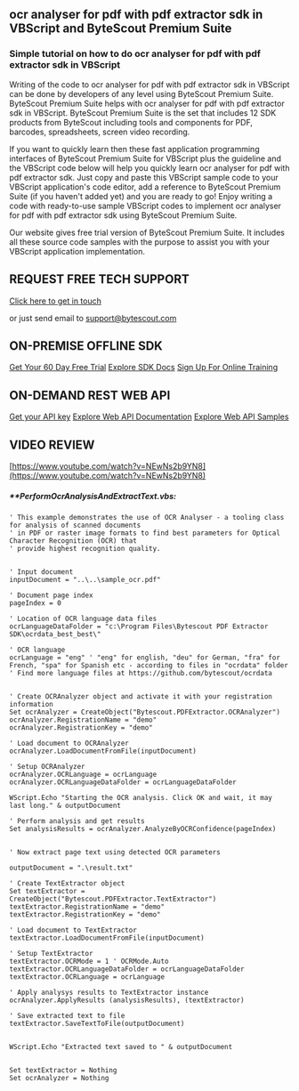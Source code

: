 ## ocr analyser for pdf with pdf extractor sdk in VBScript and ByteScout Premium Suite

### Simple tutorial on how to do ocr analyser for pdf with pdf extractor sdk in VBScript

Writing of the code to ocr analyser for pdf with pdf extractor sdk in VBScript can be done by developers of any level using ByteScout Premium Suite. ByteScout Premium Suite helps with ocr analyser for pdf with pdf extractor sdk in VBScript. ByteScout Premium Suite is the set that includes 12 SDK products from ByteScout including tools and components for PDF, barcodes, spreadsheets, screen video recording.

If you want to quickly learn then these fast application programming interfaces of ByteScout Premium Suite for VBScript plus the guideline and the VBScript code below will help you quickly learn ocr analyser for pdf with pdf extractor sdk.  Just copy and paste this VBScript sample code to your VBScript application's code editor, add a reference to ByteScout Premium Suite (if you haven't added yet) and you are ready to go! Enjoy writing a code with ready-to-use sample VBScript codes to implement ocr analyser for pdf with pdf extractor sdk using ByteScout Premium Suite.

Our website gives free trial version of ByteScout Premium Suite. It includes all these source code samples with the purpose to assist you with your VBScript application implementation.

## REQUEST FREE TECH SUPPORT

[Click here to get in touch](https://bytescout.zendesk.com/hc/en-us/requests/new?subject=ByteScout%20Premium%20Suite%20Question)

or just send email to [support@bytescout.com](mailto:support@bytescout.com?subject=ByteScout%20Premium%20Suite%20Question) 

## ON-PREMISE OFFLINE SDK 

[Get Your 60 Day Free Trial](https://bytescout.com/download/web-installer?utm_source=github-readme)
[Explore SDK Docs](https://bytescout.com/documentation/index.html?utm_source=github-readme)
[Sign Up For Online Training](https://academy.bytescout.com/)


## ON-DEMAND REST WEB API

[Get your API key](https://pdf.co/documentation/api?utm_source=github-readme)
[Explore Web API Documentation](https://pdf.co/documentation/api?utm_source=github-readme)
[Explore Web API Samples](https://github.com/bytescout/ByteScout-SDK-SourceCode/tree/master/PDF.co%20Web%20API)

## VIDEO REVIEW

[https://www.youtube.com/watch?v=NEwNs2b9YN8](https://www.youtube.com/watch?v=NEwNs2b9YN8)




<!-- code block begin -->

##### ****PerformOcrAnalysisAndExtractText.vbs:**
    
```
' This example demonstrates the use of OCR Analyser - a tooling class for analysis of scanned documents
' in PDF or raster image formats to find best parameters for Optical Character Recognition (OCR) that
' provide highest recognition quality.


' Input document
inputDocument = "..\..\sample_ocr.pdf"

' Document page index
pageIndex = 0

' Location of OCR language data files
ocrLanguageDataFolder = "c:\Program Files\Bytescout PDF Extractor SDK\ocrdata_best_best\"

' OCR language
ocrLanguage = "eng" ' "eng" for english, "deu" for German, "fra" for French, "spa" for Spanish etc - according to files in "ocrdata" folder
' Find more language files at https://github.com/bytescout/ocrdata


' Create OCRAnalyzer object and activate it with your registration information
Set ocrAnalyzer = CreateObject("Bytescout.PDFExtractor.OCRAnalyzer")
ocrAnalyzer.RegistrationName = "demo"
ocrAnalyzer.RegistrationKey = "demo"

' Load document to OCRAnalyzer
ocrAnalyzer.LoadDocumentFromFile(inputDocument)

' Setup OCRAnalyzer
ocrAnalyzer.OCRLanguage = ocrLanguage
ocrAnalyzer.OCRLanguageDataFolder = ocrLanguageDataFolder

WScript.Echo "Starting the OCR analysis. Click OK and wait, it may last long." & outputDocument

' Perform analysis and get results
Set analysisResults = ocrAnalyzer.AnalyzeByOCRConfidence(pageIndex)


' Now extract page text using detected OCR parameters

outputDocument = ".\result.txt"

' Create TextExtractor object
Set textExtractor = CreateObject("Bytescout.PDFExtractor.TextExtractor")
textExtractor.RegistrationName = "demo"
textExtractor.RegistrationKey = "demo"

' Load document to TextExtractor
textExtractor.LoadDocumentFromFile(inputDocument)

' Setup TextExtractor
textExtractor.OCRMode = 1 ' OCRMode.Auto
textExtractor.OCRLanguageDataFolder = ocrLanguageDataFolder
textExtractor.OCRLanguage = ocrLanguage

' Apply analysys results to TextExtractor instance
ocrAnalyzer.ApplyResults (analysisResults), (textExtractor)

' Save extracted text to file
textExtractor.SaveTextToFile(outputDocument)


WScript.Echo "Extracted text saved to " & outputDocument


Set textExtractor = Nothing
Set ocrAnalyzer = Nothing


```

<!-- code block end -->